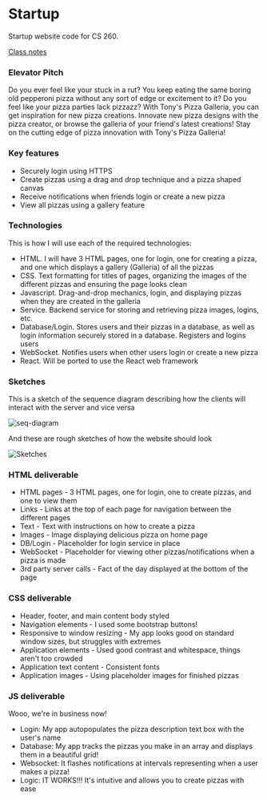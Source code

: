 # Startup
Startup website code for CS 260.

[Class notes](notes.md)

### Elevator Pitch
Do you ever feel like your stuck in a rut?  You keep eating the same boring old pepperoni pizza without any sort of edge or excitement to it?  Do you feel like your pizza parties lack pizzazz?  With Tony's Pizza Galleria, you can get inspiration for new pizza creations.  Innovate new pizza designs with the pizza creator, or browse the galleria of your friend's latest creations!  Stay on the cutting edge of pizza innovation with Tony's Pizza Galleria!

### Key features
- Securely login using HTTPS
- Create pizzas using a drag and drop technique and a pizza shaped canvas
- Receive notifications when friends login or create a new pizza
- View all pizzas using a gallery feature

### Technologies
This is how I will use each of the required technologies:

- HTML. I will have 3 HTML pages, one for login, one for creating a pizza, and one which displays a gallery (Galleria) of all the pizzas
- CSS. Text formatting for titles of pages, organizing the images of the different pizzas and ensuring the page looks clean
- Javascript.  Drag-and-drop mechanics, login, and displaying pizzas when they are created in the galleria
- Service.  Backend service for storing and retrieving pizza images, logins, etc.
- Database/Login.  Stores users and their pizzas in a database, as well as login information securely stored in a database.  Registers and logins users
- WebSocket.  Notifies users when other users login or create a new pizza
- React.  Will be ported to use the React web framework

### Sketches

This is a sketch of the sequence diagram describing how the clients will interact with the server and vice versa

![seq-diagram](https://github.com/BlueBomber49/startup/assets/122587787/0bdc4c5c-b778-4b4e-8b63-2df9fbe927b5)

And these are rough sketches of how the website should look

![Sketches](https://github.com/BlueBomber49/startup/assets/122587787/fdccffe4-101d-4ec6-bf7b-bb4f34e12aab)

### HTML deliverable
- HTML pages - 3 HTML pages, one for login, one to create pizzas, and one to view them
- Links - Links at the top of each page for navigation between the different pages
- Text -  Text with instructions on how to create a pizza
- Images -  Image displaying delicious pizza on home page
- DB/Login -  Placeholder for login service in place
- WebSocket -  Placeholder for viewing other pizzas/notifications when a pizza is made
- 3rd party server calls - Fact of the day displayed at the bottom of the page

### CSS deliverable
- Header, footer, and main content body styled
- Navigation elements - I used some bootstrap buttons!
- Responsive to window resizing - My app looks good on standard window sizes, but struggles with extremes
- Application elements - Used good contrast and whitespace, things aren't too crowded
- Application text content - Consistent fonts
- Application images - Using placeholder images for finished pizzas

### JS deliverable
Wooo, we're in business now!
- Login:  My app autopopulates the pizza description text box with the user's name
- Database:  My app tracks the pizzas you make in an array and displays them in a beautiful grid!
- Websocket:  It flashes notifications at intervals representing when a user makes a pizza!
- Logic:  IT WORKS!!!  It's intuitive and allows you to create pizzas with ease
